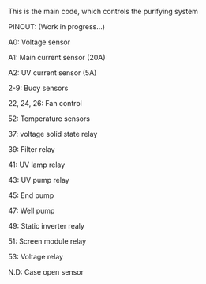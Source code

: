 This is the main code, which controls the purifying system

PINOUT: (Work in progress...)

A0: Voltage sensor

A1: Main current sensor (20A)

A2: UV current sensor (5A)

2-9: Buoy sensors

22, 24, 26: Fan control

52: Temperature sensors

37: voltage solid state relay

39: Filter relay

41: UV lamp relay

43: UV pump relay

45: End pump

47: Well pump

49: Static inverter realy

51: Screen module relay

53: Voltage relay

N.D: Case open sensor
